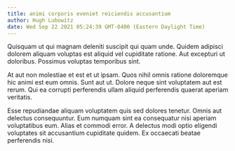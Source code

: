 ```yaml
---
title: animi corporis eveniet reiciendis accusantium
author: Hugh Lubowitz
date: Wed Sep 22 2021 05:24:39 GMT-0400 (Eastern Daylight Time)
---
```

Quisquam ut qui magnam deleniti suscipit qui quam unde. Quidem adipisci dolorem aliquam voluptas est aliquid vel cupiditate ratione. Aut excepturi ut doloribus. Possimus voluptas temporibus sint.

 At aut non molestiae et est et ut ipsam. Quos nihil omnis ratione doloremque hic animi est eum omnis. Sunt aut ut. Dolore neque sint voluptatem aut est rerum. Qui ea corrupti perferendis ullam aliquid perferendis quaerat aperiam veritatis.

 Esse repudiandae aliquam voluptatem quis sed dolores tenetur. Omnis aut delectus consequuntur. Eum numquam sint ea consequatur nisi aperiam voluptatibus eum. Alias et commodi error. A delectus modi optio eligendi voluptates sit accusantium cupiditate quidem. Ex occaecati beatae perferendis nisi.